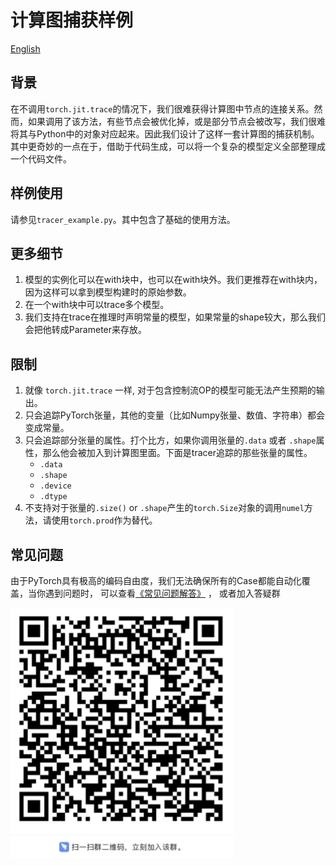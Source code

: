 # 计算图捕获样例
[English](README.md)

## 背景

在不调用`torch.jit.trace`的情况下，我们很难获得计算图中节点的连接关系。然而，如果调用了该方法，有些节点会被优化掉，或是部分节点会被改写，我们很难将其与Python中的对象对应起来。因此我们设计了这样一套计算图的捕获机制。其中更奇妙的一点在于，借助于代码生成，可以将一个复杂的模型定义全部整理成一个代码文件。

## 样例使用
请参见`tracer_example.py`。其中包含了基础的使用方法。

## 更多细节
1. 模型的实例化可以在with块中，也可以在with块外。我们更推荐在with块内，因为这样可以拿到模型构建时的原始参数。
2. 在一个with块中可以trace多个模型。
3. 我们支持在trace在推理时声明常量的模型，如果常量的shape较大，那么我们会把他转成Parameter来存放。

## 限制
1. 就像 `torch.jit.trace` 一样, 对于包含控制流OP的模型可能无法产生预期的输出。
2. 只会追踪PyTorch张量，其他的变量（比如Numpy张量、数值、字符串）都会变成常量。
3. 只会追踪部分张量的属性。打个比方，如果你调用张量的`.data` 或者 `.shape`属性，那么他会被加入到计算图里面。下面是tracer追踪的那些张量的属性。
    - `.data`
    - `.shape`
    - `.device`
    - `.dtype`
4. 不支持对于张量的`.size()` or `.shape`产生的`torch.Size`对象的调用`numel`方法，请使用`torch.prod`作为替代。

## 常见问题

由于PyTorch具有极高的编码自由度，我们无法确保所有的Case都能自动化覆盖，当你遇到问题时，
可以查看[《常见问题解答》](../../docs/FAQ_zh-CN.md) ， 或者加入答疑群

![img.png](../../docs/qa.png)
